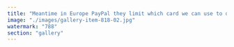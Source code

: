 ```yaml
---
title: "Meantime in Europe PayPal they limit which card we can use to do remittances and we don’t have access to pyusd<br /><br />thank you Emmanuel Macron"
image: "./images/gallery-item-818-02.jpg"
watermark: "788"
section: "gallery"
---
```

